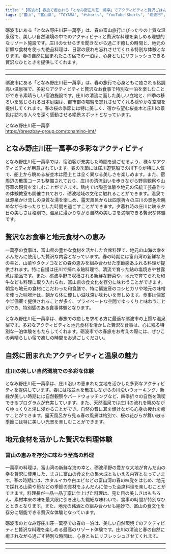 ```yaml
---
title: "【砺波市】春旅で癒される「となみ野庄川荘一萬亭」でアクティビティと贅沢ごはんで一泊"
tags: ["富山", "富山県", "TOYAMA", "#shorts", "YouTube Shorts", "砺波市", "チューリップ", "夜高祭", "庄川", "富山観光", "富山旅行", "北陸観光", "日本海", "立山黒部", "動画", "ショート動画", "富山県の観光スポット", "富山県でおすすめの場所", "富山県の名所", "富山県の見どころ", "富山県のグルメ", "富山県の文化", "富山県の自然", "富山県のイベント"]
---
```


砺波市にある「となみ野庄川荘一萬亭」は、春の富山旅行にぴったりの上質な温泉宿で、美しい自然環境の中でのアクティビティと贅沢な料理を楽しめる理想的なリゾート施設です。庄川のせせらぎを聞きながら過ごす癒しの時間と、地元の新鮮な食材を使った絶品料理は、日常の疲れを忘れさせてくれる特別な体験となります。春の自然に囲まれたこの宿での一泊は、心身ともにリフレッシュできる贅沢なひとときを提供してくれます。

---

<!-- 🎥 YouTube動画埋め込み -->
<!-- No YouTube URL provided -->

---

砺波市にある「となみ野庄川荘一萬亭」は、春の旅行で心身ともに癒される格調高い温泉宿で、多彩なアクティビティと贅沢なお食事で特別な一泊を楽しむことができる素晴らしい宿泊施設です。庄川の清流に面した美しい立地と、四季の移ろいを感じられる日本庭園は、都市部の喧騒を忘れさせてくれる穏やかな空間を提供してくれます。春の桜の季節には特に美しく、宿から望む桜並木と庄川の景色は訪れる人々を深く感動させる絶景スポットとなっています。

となみ野庄川荘一萬亭<br />
https://breezbay-group.com/tonamino-imt/

## となみ野庄川荘一萬亭の多彩なアクティビティ

となみ野庄川荘一萬亭では、宿泊客が充実した時間を過ごせるよう、様々なアクティビティが用意されています。春の季節には庄川遊覧船での川下りが特に人気で、船上から眺める桜並木は陸上とは全く異なる美しさを楽しめます。また、宿周辺の散策コースも整備されており、庄川の清流沿いを歩きながら野鳥観察や山野草の観賞を楽しむことができます。館内では陶芸体験や地元の伝統工芸品作りの体験教室も開催されており、砺波地域の文化に触れることができます。温泉では源泉かけ流しの良質な湯を楽しめ、露天風呂からは四季折々の庄川の景色を眺めながらゆったりとした時間を過ごすことができます。夕暮れ時の庄川に映る夕日の美しさは格別で、温泉に浸かりながら自然の美しさを満喫できる贅沢な体験です。

## 贅沢なお食事と地元食材への恵み

一萬亭の食事は、富山県の豊かな食材を活かした会席料理で、地元の山海の幸をふんだんに使用した贅沢な内容となっています。春の時期には富山湾の新鮮な海の幸と、山菜やタケノコなどの春の恵みを組み合わせた季節感あふれる料理が提供されます。特に自慢は庄川で捕れる鮎料理で、清流で育った鮎の塩焼きや甘露煮は絶品です。また、砺波平野で収穫される新鮮な野菜や、地元で育てられた和牛なども料理に取り入れられ、富山県の食文化を存分に味わうことができます。朝食も地元の食材にこだわった和食膳で、特に砺波産のコシヒカリや地元の味噌を使った味噌汁は、朝から体に優しい滋味深い味わいを楽しめます。食事は個室や半個室で提供されることが多く、プライベートな空間でゆっくりと味わうことができ、特別感のある食事体験となります。

となみ野庄川荘一萬亭は、春旅での癒しを求める方に最適な砺波市の上質な温泉宿です。多彩なアクティビティと地元食材を活かした贅沢な食事は、心に残る特別な一泊体験をもたらしてくれます。砺波市での春旅をお考えの際には、ぜひこの素晴らしい宿で癒しの時間をお過ごしください。

## 自然に囲まれたアクティビティと温泉の魅力

### 庄川の美しい自然環境での多彩な体験

となみ野庄川荘一萬亭は、庄川沿いの恵まれた立地を活かした多彩なアクティビティを提供しています。春には桜並木を散策しながらの川沿いウォーキング、新緑が美しい時期には自然観察やバードウォッチングなど、四季折々の自然を満喫できるプログラムが充実しています。また、天然温泉では庄川の流れを眺めながらゆっくりと湯に浸かることができ、自然の音に耳を傾けながら心身の疲れを癒すことができます。露天風呂から見る春の風景は格別で、桜の花びらが舞い散る季節には特に美しい光景を楽しむことができます。

## 地元食材を活かした贅沢な料理体験

### 富山の恵みを存分に味わう至高の料理

一萬亭の料理は、富山湾の新鮮な海の幸と、砺波平野の豊かな大地が育んだ山の幸を贅沢に使用した、まさに富山の食文化の集大成ともいえる内容となっています。春の時期には、ホタルイカや白エビなどの富山湾の春の味覚をはじめ、地元で採れる山菜や筍などの季節の食材をふんだんに使った会席料理を楽しむことができます。料理長が一品一品丁寧に仕上げた料理は、見た目の美しさはもちろん、素材本来の味を最大限に引き出した繊細な味わいで、食事の時間が特別なひとときとなります。また、地元の銘酒との組み合わせも絶妙で、富山の食文化を存分に堪能できる贅沢な体験となっています。

砺波市のとなみ野庄川荘一萬亭での春の一泊は、美しい自然環境でのアクティビティと贅沢な料理を楽しめる最高のリゾート体験です。庄川の清流と春の自然に癒されながら過ごす特別な時間は、心身ともにリフレッシュさせてくれます。

---

<!-- 🗺 Googleマップ（自動表示: page.tsxで地域名から自動生成） -->

<!-- 📍 宿泊リンク（自動表示: page.tsxで地域別リンクを自動生成）
     - タイトルから地域名を抽出
     - JTB / 楽天トラベル / じゃらん / 一休.com 対応
     - 環境変数でプロバイダー切替可能
-->

<!-- 📚 関連記事（自動表示: page.tsxで同カテゴリから2件自動選択） -->

<!-- 🏷️ タグ（自動表示: page.tsxで記事最下部に自動配置） -->

---

<!--
【記事文字数ルール】
- 基本文字数: 最低1000文字以上
- 推奨文字数: 1000〜1500文字（スマホ読みやすさ最優先）
- 上限なし: 情報量的に必要な場合は1500文字や2000文字を超えても良い
- 判断基準: 読者にとって価値ある情報を過不足なく提供できる文字数

【記事構成の最終形】
1. タイトル・動画・本文
2. まとめ
3. Googleマップ（見出しなし、マップのみ自動表示）
4. **宿泊リンク（地域別自動生成）** ← 2025年10月7日追加
5. 関連記事（H3、同カテゴリから2件自動選択）
6. タグ（記事最下部に自動表示）
7. ナビゲーションボタン

【宿泊リンクシステム仕様】
- タイトルから地域名を自動抽出（【〇〇市】形式優先）
- 北陸地方地域辞書: 富山/石川/福井の主要都市対応
- 対応プロバイダー: JTB（既定）/ 楽天トラベル / じゃらん / 一休.com
- 環境変数で切替: NEXT_PUBLIC_DEFAULT_TRAVEL_PROVIDER
- URLテンプレート: 地域名自動エンコード + アフィリエイトID挿入
- 配置位置: Googleマップ直後、関連記事より前

【自動生成セクション】
※以下はpage.tsxで自動生成されるため、記事本文には含めない
- Googleマップ: タイトル【】内の地域名から生成
- 宿泊リンク: 地域名抽出 → Deeplink生成 → スタイル適用
- 関連記事: 同カテゴリから2件を自動選択・リンク化
- タグ: 記事データから最下部に自動配置

【削除済みセクション】
※アクセス方法・周辺情報・公式リンクセクションは不要（2025年10月5日削除）

【AdSense・アフィリエイト】
- Google AdSense: 全ページ自動読み込み（layout.tsx）
- アフィリエイトスクリプト: AffilScript（layout.tsx）
- data-affil属性での動的リンク変換機能あり（現在は宿泊リンクで代替）

【最終更新】2025年10月7日 - 地域別宿泊リンク自動生成システム実装
-->
